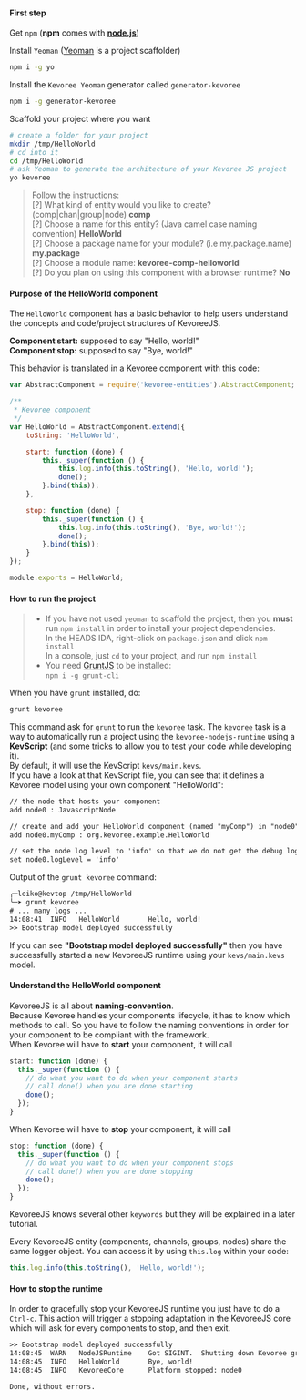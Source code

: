 #### First step
Get `npm` (**npm** comes with **[node.js](http://nodejs.org/download/)**)

Install `Yeoman` ([Yeoman](http://yeoman.io/learning/index.html) is a project scaffolder)
```sh
npm i -g yo
```

Install the `Kevoree Yeoman` generator called `generator-kevoree`
```sh
npm i -g generator-kevoree
```
Scaffold your project where you want
```sh
# create a folder for your project
mkdir /tmp/HelloWorld
# cd into it
cd /tmp/HelloWorld
# ask Yeoman to generate the architecture of your Kevoree JS project
yo kevoree
```
> Follow the instructions:  
> [?] What kind of entity would you like to create? (comp|chan|group|node) **comp**  
> [?] Choose a name for this entity? (Java camel case naming convention) **HelloWorld**  
> [?] Choose a package name for your module? (i.e my.package.name) **my.package**  
> [?] Choose a module name: **kevoree-comp-helloworld**  
> [?] Do you plan on using this component with a browser runtime? **No**


#### Purpose of the HelloWorld component
The `HelloWorld` component has a basic behavior to help users understand the concepts and code/project structures of KevoreeJS.

**Component start:** supposed to say "Hello, world!"  
**Component stop:** supposed to say "Bye, world!"

This behavior is translated in a Kevoree component with this code:  
```js
var AbstractComponent = require('kevoree-entities').AbstractComponent;

/**
 * Kevoree component
 */
var HelloWorld = AbstractComponent.extend({
    toString: 'HelloWorld',

    start: function (done) {
        this._super(function () {
            this.log.info(this.toString(), 'Hello, world!');
            done();
        }.bind(this));
    },

    stop: function (done) {
        this._super(function () {
            this.log.info(this.toString(), 'Bye, world!');
            done();
        }.bind(this));
    }
});

module.exports = HelloWorld;
```

#### How to run the project
> - If you have not used `yeoman` to scaffold the project, then you **must** run `npm install` in order to install your project dependencies.  
>   In the HEADS IDA,  right-click on `package.json` and click `npm install`  
>   In a console, just `cd` to your project, and run `npm install`
> - You need [GruntJS](http://gruntjs.com/getting-started) to be installed:  
>   `npm i -g grunt-cli`

When you have `grunt` installed, do:
```sh
grunt kevoree
```
This command ask for `grunt` to run the `kevoree`  task.
The `kevoree` task is a way to automatically run a project using the `kevoree-nodejs-runtime` using a **KevScript** (and some tricks to allow you to test your code while developing it).  
By default, it will use the KevScript `kevs/main.kevs`.  
If you have a look at that KevScript file, you can see that it defines a Kevoree model using your own component "HelloWorld":
```txt
// the node that hosts your component
add node0 : JavascriptNode

// create and add your HelloWorld component (named "myComp") in "node0"
add node0.myComp : org.kevoree.example.HelloWorld

// set the node log level to 'info' so that we do not get the debug logs
set node0.logLevel = 'info'
```

Output of the `grunt kevoree` command:
```txt
╭─leiko@kevtop /tmp/HelloWorld
╰─➤ grunt kevoree
# ... many logs ...
14:08:41  INFO   HelloWorld       Hello, world!
>> Bootstrap model deployed successfully
```

If you can see **"Bootstrap model deployed successfully"** then you have successfully started a new KevoreeJS runtime using your `kevs/main.kevs` model.

#### Understand the HelloWorld component
KevoreeJS is all about **naming-convention**.  
Because Kevoree handles your components lifecycle, it has to know which methods to call.
So you have to follow the naming conventions in order for your component to be compliant with
the framework.  
When Kevoree will have to **start** your component, it will call
```js
start: function (done) {
  this._super(function () {
    // do what you want to do when your component starts
    // call done() when you are done starting
    done();
  });
}
```
When Kevoree will have to **stop** your component, it will call
```js
stop: function (done) {
  this._super(function () {
    // do what you want to do when your component stops
    // call done() when you are done stopping
    done();
  });
}
```

KevoreeJS knows several other `keywords` but they will be explained in a later tutorial.

Every KevoreeJS entity (components, channels, groups, nodes) share the same logger object.
You can access it by using `this.log` within your code:
```js
this.log.info(this.toString(), 'Hello, world!');
```

#### How to stop the runtime
In order to gracefully stop your KevoreeJS runtime you just have to do a `Ctrl-c`. This action will trigger a stopping adaptation in the KevoreeJS core which will ask for every components to stop, and then exit.

```txt
>> Bootstrap model deployed successfully
14:08:45  WARN   NodeJSRuntime    Got SIGINT.  Shutting down Kevoree gracefully... (^C again to force quit)
14:08:45  INFO   HelloWorld       Bye, world!
14:08:45  INFO   KevoreeCore      Platform stopped: node0

Done, without errors.
```
